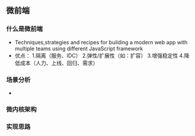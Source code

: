 ## 微前端

### 什么是微前端
- Techniques,strategies and recipes for building a modern web app with multiple teams using different JavaScript framework
- 优点：
    1.隔离（服务、IDC）
    2.弹性/扩展性（如：扩容）
    3.增强稳定性
    4.降低成本（人力、上线、回归、需求）

### 场景分析
- 

### 微内核架构

### 实现思路